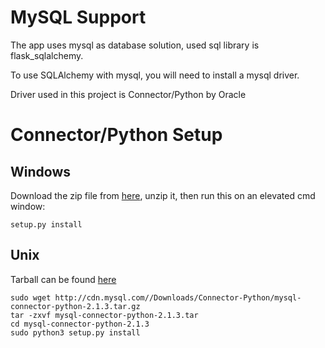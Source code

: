 MySQL Support
===
The app uses mysql as database solution, used sql library is flask_sqlalchemy.

To use SQLAlchemy with mysql, you will need to install a mysql driver.

Driver used in this project is Connector/Python by Oracle

Connector/Python Setup
===

Windows
---
Download the zip file from [here](http://dev.mysql.com/downloads/connector/python/), unzip it, then run this on an elevated cmd window:

```
setup.py install
```

Unix
---

Tarball can be found [here](http://dev.mysql.com/downloads/connector/python/)
```
sudo wget http://cdn.mysql.com//Downloads/Connector-Python/mysql-connector-python-2.1.3.tar.gz
tar -zxvf mysql-connector-python-2.1.3.tar
cd mysql-connector-python-2.1.3
sudo python3 setup.py install
```